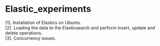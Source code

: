 # Elastic_experiments

[1]. Installation of Elastics on Ubuntu. <br>
[2]. Loading the data to the Elasticsearch and perform insert, update and delete operations.<br>
[3]. Concurrency issues.
